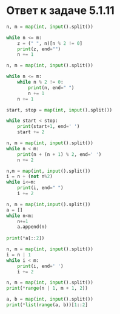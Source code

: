 # Ответ к задаче 5.1.11

```python
n, m = map(int, input().split())

while n <= m:
    z = (" ", n)[n % 2 != 0]
    print(z, end="")
    n += 1
```

```python
n, m = map(int, input().split())

while n <= m:
    while n % 2 != 0:   
        print(n, end=" ")
        n += 1
    n += 1
```

```python
start, stop = map(int, input().split())

while start < stop:
    print(start+1, end=' ')
    start += 2
```

```python
n, m = map(int, input().split())
while n < m:
    print(n + (n + 1) % 2, end=' ')
    n += 2
```

```python
n,m = map(int, input().split())
i = n + (not n%2)
while i<=m:
    print(i, end=" ")
    i += 2
```

```python
n, m = map(int,input().split())
a = []
while n<m:
    n+=1
    a.append(n)
    
print(*a[::2])
```

```python
n, m = map(int, input().split())
i = n | 1 
while i < m:
    print(i, end=' ')
    i += 2
```

```python
n, m = map(int, input().split())
print(*range(n | 1, m + 1, 2))
```

```python
a, b = map(int, input().split())
print(*list(range(a, b))[1::2]
```
